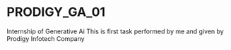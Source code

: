 # PRODIGY_GA_01
Internship of Generative Ai
This is first task performed by me and given by Prodigy Infotech Company
